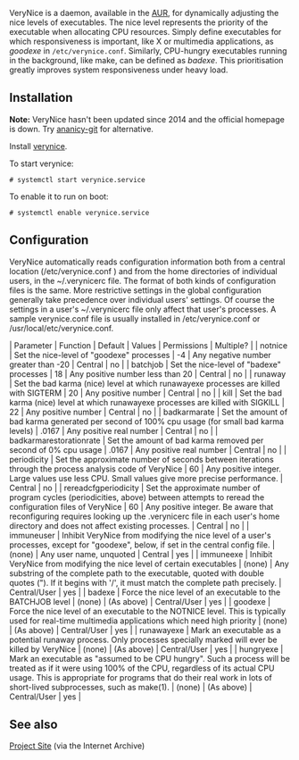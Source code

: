 VeryNice is a daemon, available in the [AUR](/index.php/AUR "AUR"), for dynamically adjusting the nice levels of executables. The nice level represents the priority of the executable when allocating CPU resources. Simply define executables for which responsiveness is important, like X or multimedia applications, as *goodexe* in `/etc/verynice.conf`. Similarly, CPU-hungry executables running in the background, like make, can be defined as *badexe*. This prioritisation greatly improves system responsiveness under heavy load.

## Installation

**Note:** VeryNice hasn't been updated since 2014 and the official homepage is down. Try [ananicy-git](https://aur.archlinux.org/packages/ananicy-git/) for alternative.

Install [verynice](https://aur.archlinux.org/packages/verynice/).

To start verynice:

 `# systemctl start verynice.service` 

To enable it to run on boot:

 `# systemctl enable verynice.service` 

## Configuration

VeryNice automatically reads configuration information both from a central location (/etc/verynice.conf ) and from the home directories of individual users, in the ~/.verynicerc file. The format of both kinds of configuration files is the same. More restrictive settings in the global configuration generally take precedence over individual users' settings. Of course the settings in a user's ~/.verynicerc file only affect that user's processes. A sample verynice.conf file is usually installed in /etc/verynice.conf or /usr/local/etc/verynice.conf.

| Parameter | Function | Default | Values | Permissions | Multiple? |
| notnice | Set the nice-level of "goodexe" processes | -4 | Any negative number greater than -20 | Central | no |
| batchjob | Set the nice-level of "badexe" processes | 18 | Any positive number less than 20 | Central | no |
| runaway | Set the bad karma (nice) level at which runawayexe processes are killed with SIGTERM | 20 | Any positive number | Central | no |
| kill | Set the bad karma (nice) level at which runawayexe processes are killed with SIGKILL | 22 | Any positive number | Central | no |
| badkarmarate | Set the amount of bad karma generated per second of 100% cpu usage (for small bad karma levels) | .0167 | Any positive real number | Central | no |
| badkarmarestorationrate | Set the amount of bad karma removed per second of 0% cpu usage | .0167 | Any positive real number | Central | no |
| periodicity | Set the approximate number of seconds between iterations through the process analysis code of VeryNice | 60 | Any positive integer. Large values use less CPU. Small values give more precise performance. | Central | no |
| rereadcfgperiodicity | Set the approximate number of program cycles (periodicities, above) between attempts to reread the configuration files of VeryNice | 60 | Any positive integer. Be aware that reconfiguring requires looking up the .verynicerc file in each user's home directory and does not affect existing processes. | Central | no |
| immuneuser | Inhibit VeryNice from modifying the nice level of a user's processes, except for "goodexe", below, if set in the central config file. | (none) | Any user name, unquoted | Central | yes |
| immuneexe | Inhibit VeryNice from modifying the nice level of certain executables | (none) | Any substring of the complete path to the executable, quoted with double quotes ("). If it begins with '/', it must match the complete path precisely. | Central/User | yes |
| badexe | Force the nice level of an executable to the BATCHJOB level | (none) | (As above) | Central/User | yes |
| goodexe | Force the nice level of an executable to the NOTNICE level. This is typically used for real-time multimedia applications which need high priority | (none) | (As above) | Central/User | yes |
| runawayexe | Mark an executable as a potential runaway process. Only processes specially marked will ever be killed by VeryNice | (none) | (As above) | Central/User | yes |
| hungryexe | Mark an executable as "assumed to be CPU hungry". Such a process will be treated as if it were using 100% of the CPU, regardless of its actual CPU usage. This is appropriate for programs that do their real work in lots of short-lived subprocesses, such as make(1). | (none) | (As above) | Central/User | yes |

## See also

[Project Site](https://web.archive.org/web/20130621090315/http://thermal.cnde.iastate.edu/~sdh4/verynice/) (via the Internet Archive)